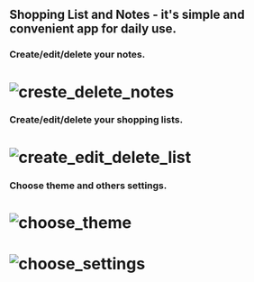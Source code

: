 ## Shopping List and Notes - it's simple and convenient app for daily use.
###  Create/edit/delete your notes.
# ![creste_delete_notes](https://user-images.githubusercontent.com/86000667/148527563-1bc6ee70-613b-454a-a49e-7d8f86926d0d.gif)
###  Create/edit/delete your shopping lists.
# ![create_edit_delete_list](https://user-images.githubusercontent.com/86000667/148528082-a762c0a7-6a04-44bf-b530-edfe516c8c8d.gif)
### Choose theme and others settings.
# ![choose_theme](https://user-images.githubusercontent.com/86000667/148528368-34a4fcb0-e1b8-4be5-bdb4-4cc75d7b6414.gif)
# ![choose_settings](https://user-images.githubusercontent.com/86000667/148528385-856b0d71-975e-44de-9226-4fb02dca9408.gif)
